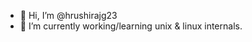 - 👋 Hi, I’m @hrushirajg23
- 🐧 I’m currently working/learning unix & linux internals. 

  

<!---
hrushirajg23/hrushirajg23 is a ✨ special ✨ repository because its `README.md` (this file) appears on your GitHub profile.
You can click the Preview link to take a look at your changes.
--->

